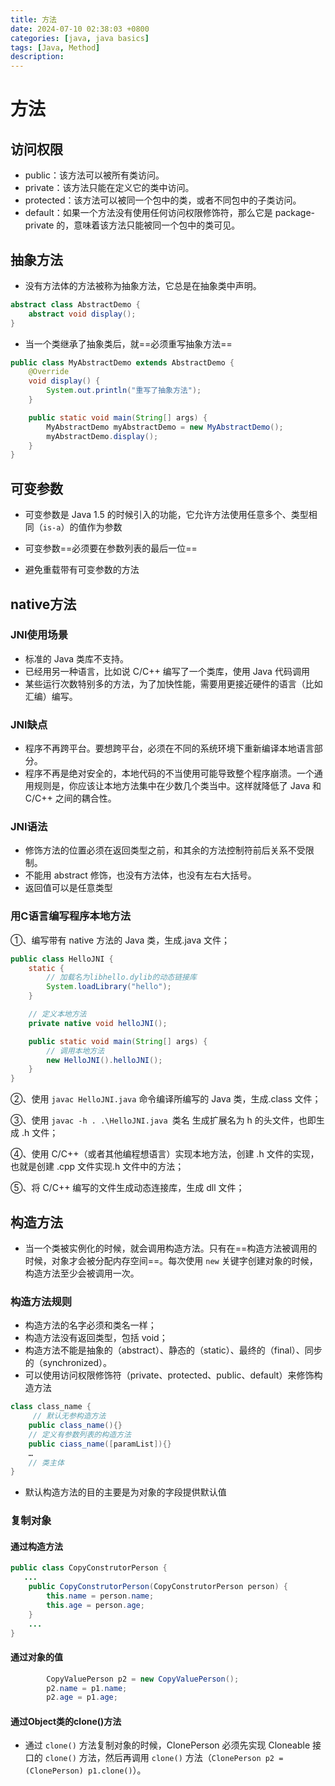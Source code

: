 ```yaml
---
title: 方法
date: 2024-07-10 02:38:03 +0800
categories: [java, java basics]
tags: [Java, Method]
description: 
---
```

# 方法

## 访问权限

- public：该方法可以被所有类访问。
- private：该方法只能在定义它的类中访问。
- protected：该方法可以被同一个包中的类，或者不同包中的子类访问。
- default：如果一个方法没有使用任何访问权限修饰符，那么它是 package-private 的，意味着该方法只能被同一个包中的类可见。

## 抽象方法

- 没有方法体的方法被称为抽象方法，它总是在抽象类中声明。

```java
abstract class AbstractDemo {
    abstract void display();
}
```

- 当一个类继承了抽象类后，就==必须重写抽象方法==

```java
public class MyAbstractDemo extends AbstractDemo {
    @Override
    void display() {
        System.out.println("重写了抽象方法");
    }

    public static void main(String[] args) {
        MyAbstractDemo myAbstractDemo = new MyAbstractDemo();
        myAbstractDemo.display();
    }
}

```

## 可变参数

- 可变参数是 Java 1.5 的时候引入的功能，它允许方法使用任意多个、类型相同（`is-a`）的值作为参数

- 可变参数==必须要在参数列表的最后一位==

- 避免重载带有可变参数的方法

## native方法

### JNI使用场景

- 标准的 Java 类库不支持。
- 已经用另一种语言，比如说 C/C++ 编写了一个类库，使用 Java 代码调用
- 某些运行次数特别多的方法，为了加快性能，需要用更接近硬件的语言（比如汇编）编写。

### JNI缺点

- 程序不再跨平台。要想跨平台，必须在不同的系统环境下重新编译本地语言部分。
- 程序不再是绝对安全的，本地代码的不当使用可能导致整个程序崩溃。一个通用规则是，你应该让本地方法集中在少数几个类当中。这样就降低了 Java 和 C/C++ 之间的耦合性。

### JNI语法

- 修饰方法的位置必须在返回类型之前，和其余的方法控制符前后关系不受限制。
- 不能用 abstract 修饰，也没有方法体，也没有左右大括号。
- 返回值可以是任意类型

### 用C语言编写程序本地方法

①、编写带有 native 方法的 Java 类，生成.java 文件；

```java
public class HelloJNI {
    static {
        // 加载名为libhello.dylib的动态链接库
        System.loadLibrary("hello");
    }

    // 定义本地方法
    private native void helloJNI();

    public static void main(String[] args) {
        // 调用本地方法
        new HelloJNI().helloJNI();
    }
}
```

②、使用 `javac HelloJNI.java` 命令编译所编写的 Java 类，生成.class 文件；

③、使用 `javac -h . .\HelloJNI.java `类名 生成扩展名为 h 的头文件，也即生成 .h 文件；

④、使用 C/C++（或者其他编程想语言）实现本地方法，创建 .h 文件的实现，也就是创建 .cpp 文件实现.h 文件中的方法；

⑤、将 C/C++ 编写的文件生成动态连接库，生成 dll 文件；

## 构造方法

- 当一个类被实例化的时候，就会调用构造方法。只有在==构造方法被调用的时候，对象才会被分配内存空间==。每次使用 `new` 关键字创建对象的时候，构造方法至少会被调用一次。

### 构造方法规则

- 构造方法的名字必须和类名一样；
- 构造方法没有返回类型，包括 void；
- 构造方法不能是抽象的（abstract）、静态的（static）、最终的（final）、同步的（synchronized）。
- 可以使用访问权限修饰符（private、protected、public、default）来修饰构造方法

```java
class class_name {
     // 默认无参构造方法
    public class_name(){}
    // 定义有参数列表的构造方法
    public ciass_name([paramList]){}    
    …
    // 类主体
}
```

- 默认构造方法的目的主要是为对象的字段提供默认值

### 复制对象

#### 通过构造方法

```java
public class CopyConstrutorPerson {
   ...
    public CopyConstrutorPerson(CopyConstrutorPerson person) {
        this.name = person.name;
        this.age = person.age;
    }
    ...
}
```

#### 通过对象的值

```java
        CopyValuePerson p2 = new CopyValuePerson();
        p2.name = p1.name;
        p2.age = p1.age;
```

#### 通过Object类的clone()方法

- 通过 `clone()` 方法复制对象的时候，ClonePerson 必须先实现 Cloneable 接口的 `clone()` 方法，然后再调用 `clone()` 方法（`ClonePerson p2 = (ClonePerson) p1.clone()`）。
